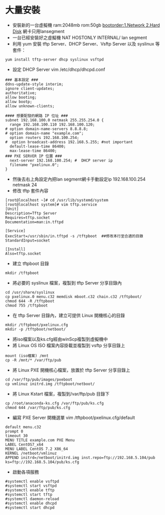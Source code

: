 # 大量安裝
* 安裝新的一台虛擬機 ram:2048mb rom:50gb [bootorder:1.Network 2.Hard Disk](https://xx3d2ybnf.pixnet.net/blog/post/128713507) 網卡只用lansegment
* 一台已經安裝好之虛擬機 NAT HOSTONLY INTERNAL/ lan segment
* 利用 yum 安裝 tftp Server、DHCP Server、Vsftp Server 以及 syslinux 等套件：
```
yum install tftp-server dhcp syslinux vsftpd
```
* 設定 DHCP Server vim /etc/dhcp/dhcpd.conf
```
### 基本設定 ###
ddns-update-style interim;
ignore client-updates;
authoritative;
allow booting;
allow bootp;
allow unknown-clients;

#### 想要配發的網路 IP 位址 ###
subnet 192.168.100.0 netmask 255.255.254.0 {
  range 192.168.100.110 192.168.100.120;
# option domain-name-servers 8.8.8.8;
# option domain-name "example.com";
  option routers 192.168.100.254;
#  option broadcast-address 192.168.5.255; #not important
  default-lease-time 86400;
  max-lease-time 86400;
### PXE SERVER IP 位置 ###
  next-server 192.168.100.254; #  DHCP server ip
  filename "pxelinux.0";
}
```
* 然後去右上角設定內把lan segment網卡手動設定ip 192.168.100.254 netmask 24
* 修改 tftp 套件內容
```
[root@localhost ~]# cd /usr/lib/systemd/system
[root@localhost system]# vim tftp.service
[Unit]
Description=Tftp Server
Requires=tftp.socket
Documentation=man:in.tftpd

[Service]
ExecStart=/usr/sbin/in.tftpd -s /tftpboot  ##修改本行至合適的目錄
StandardInput=socket

[Install]
Also=tftp.socket
```
* 建立 tftpboot 目錄
```
mkdir /tftpboot
```
* 將必要的 syslinux 檔案，複製到 tftp Server 分享目錄內
```
cd /usr/share/syslinux
cp pxelinux.0 menu.c32 memdisk mboot.c32 chain.c32 /tftpboot/
chmod 644 -R /tftpboot
chmod 755 /tftpboot
```
* 在 tftp Server 目錄內，建立可提供 Linux 開機核心的目錄
```
mkdir /tftpboot/pxelinux.cfg
mkdir -p /tftpboot/netboot/
```
* 將iso檔案以及ks.cfg經由winScp複製到虛擬機中
* 將 Linux OS ISO 檔案內容掛載並複製到 vsftp 分享目錄上
```
mount (iso檔案) /mnt
cp -R /mnt/* /var/ftp/pub
```
* 將 Linux PXE 開機核心檔案，放置於 tftp Server 分享目錄上
```
cd /var/ftp/pub/images/pxeboot
cp vmlinuz initrd.img /tftpboot/netboot/
```
* 將 Linux Kstart 檔案，複製到/var/ftp/pub 目錄下
```
cp /root/anaconda-ks.cfg /var/ftp/pub/ks.cfg
chmod 644 /var/ftp/pub/ks.cfg
```
* 編寫 PXE Server 開機選單 vim /tftpboot/pxelinux.cfg/default
```
default menu.c32
prompt 0
timeout 30
MENU TITLE example.com PXE Menu
LABEL CentOS7_x64
MENU LABEL CentOS 7.2 X86_64
KERNEL /netboot/vmlinuz
APPEND initrd=/netboot/initrd.img inst.repo=ftp://192.168.5.104/pub ks=ftp://192.168.5.104/pub/ks.cfg
```
* 啟動各項服務
```
#systemctl enable vsftpd
#systemctl start vsftpd
#systemctl enable tftp
#systemctl start tftp
#systemctl daemon-reload
#systemctl enable dhcpd
#systemctl start dhcpd
```
